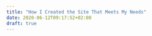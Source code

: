 ```yaml
---
title: "How I Created the Site That Meets My Needs"
date: 2020-06-12T09:17:52+02:00
draft: true
---
```


